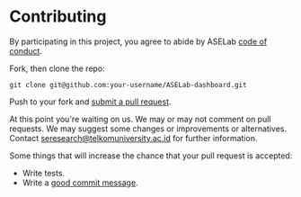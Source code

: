 # Contributing

By participating in this project, you
agree to abide by ASELab [code of conduct].

[code of conduct]: https://github.com/F201/ASELab-dashboard/blob/main/CODE_OF_CONDUCT.md

Fork, then clone the repo:

    git clone git@github.com:your-username/ASELab-dashboard.git

Push to your fork and [submit a pull request][pr].

[pr]: https://github.com/F201/ASELab-dashboard/compare

At this point you're waiting on us. We may or may not comment on pull requests. We may suggest
some changes or improvements or alternatives. Contact seresearch@telkomuniversity.ac.id for further information.

Some things that will increase the chance that your pull request is accepted:

* Write tests.
* Write a [good commit message][commit].

[commit]: http://tbaggery.com/2008/04/19/a-note-about-git-commit-messages.html
